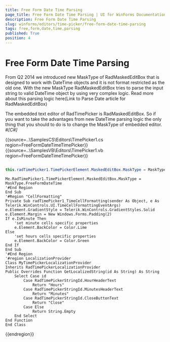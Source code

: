 ```yaml
---
title: Free Form Date Time Parsing
page_title: Free Form Date Time Parsing | UI for WinForms Documentation
description: Free Form Date Time Parsing
slug: winforms/editors/time-picker/free-form-date-time-parsing
tags: free,form,date,time,parsing
published: True
position: 4
---
```


# Free Form Date Time Parsing



From Q2 2014 we introduced new MaskType of RadMaskedEditBox that is designed to work with DateTime objects and it is not format restricted as the old one.
        With the new MaskType RadMaskedEditBox tries to parse the input string to valid DateTime object by using very complex logic.  Read more about this parsing logic here(Link to Parse Date article for RadMaskedEditBox)
      

The embedded text editor of RadTimePicker is RadMaskedEditBox. So if you want to take the advantages from new DateTime parsing logic the only thing that you should to do is to change the MaskType of embedded editor.
      #_[C#]_

	



{{source=..\SamplesCS\Editors\TimePicker1.cs region=FreeFormDateTimeTimePicker}} 
{{source=..\SamplesVB\Editors\TimePicker1.vb region=FreeFormDateTimeTimePicker}} 

````C#
            
this.radTimePicker1.TimePickerElement.MaskedEditBox.MaskType = MaskType.FreeFormDateTime;

````
````VB.NET
Me.RadTimePicker1.TimePickerElement.MaskedEditBox.MaskType = MaskType.FreeFormDateTime
'#End Region
End Sub
'#Region "CellFormatting"
Private Sub radTimePicker1_TimeCellFormatting(sender As Object, e As Telerik.WinControls.UI.TimeCellFormattingEventArgs)
e.Element.GradientStyle = Telerik.WinControls.GradientStyles.Solid
e.Element.Margin = New Windows.Forms.Padding(2)
If e.IsMinute Then
    'set minute cells specific properties
    e.Element.BackColor = Color.Lime
Else
    'set hours cells specific properties
    e.Element.BackColor = Color.Green
End If
End Sub
'#End Region
'#region LocalizationProvider
Class MyTimePickerLocalizationProvider
Inherits RadTimePickerLocalizationProvider
Public Overrides Function GetLocalizedString(id As String) As String
    Select Case id
        Case RadTimePickerStringId.HourHeaderText
            Return "Hours"
        Case RadTimePickerStringId.MinutesHeaderText
            Return "Minutes"
        Case RadTimePickerStringId.CloseButtonText
            Return "Close"
        Case Else
            Return String.Empty
    End Select
End Function
End Class

````

{{endregion}} 




## 
